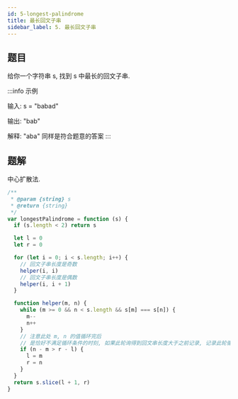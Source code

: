 ```yaml
---
id: 5-longest-palindrome
title: 最长回文子串
sidebar_label: 5. 最长回文子串
---
```


## 题目

给你一个字符串 s, 找到 s 中最长的回文子串.

:::info 示例

输入: s = "babad"

输出: "bab"

解释: "aba" 同样是符合题意的答案
:::

## 题解

中心扩散法.

```ts
/**
 * @param {string} s
 * @return {string}
 */
var longestPalindrome = function (s) {
  if (s.length < 2) return s

  let l = 0
  let r = 0

  for (let i = 0; i < s.length; i++) {
    // 回文子串长度是奇数
    helper(i, i)
    // 回文子串长度是偶数
    helper(i, i + 1)
  }

  function helper(m, n) {
    while (m >= 0 && n < s.length && s[m] === s[n]) {
      m--
      n++
    }
    // 注意此处 m, n 的值循环完后
    // 是恰好不满足循环条件的时刻, 如果此轮询得到回文串长度大于之前记录, 记录此轮循边界
    if (n - m > r - l) {
      l = m
      r = n
    }
  }
  return s.slice(l + 1, r)
}
```
